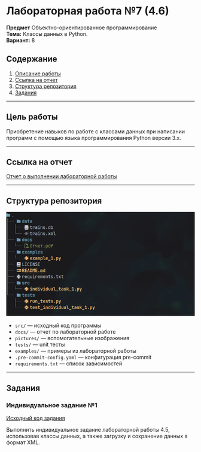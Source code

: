 # Лабораторная работа №7 (4.6)
**Предмет** Объектно-ориентированное программирование  
**Тема:** Классы данных в Python.  
**Вариант:** 8  

## Содержание

1. [Описание работы](#цель-работы)  
2. [Ссылка на отчет](#ссылка-на-отчет)  
3. [Структура репозитория](#структура-репозитория)  
4. [Задания](#задания)  

---

## Цель работы

Приобретение навыков по работе с классами данных при написании программ с помощью языка программирования Python версии 3.x.


---

## Ссылка на отчет

[Отчет о выполнении лабораторной работы](docs/Отчет.pdf)

---

## Структура репозитория

![Структура репозитория](assets/structures.png)

- `src/` — исходный код программы  
- `docs/` — отчет по лабораторной работе  
- `pictures/` — вспомогательные изображения
- `tests/` — unit тесты
- `examples/` — примеры из лабораторной работы
- `.pre-commit-config.yaml` — конфигурация pre-commit
- `requirements.txt` — список зависимостей

---

## Задания

### Индивидуальное задание №1  
[Исходный код задания](src/individual_task_1.py)  

Выполнить индивидуальное задание лабораторной работы 4.5, использовав классы данных, а также загрузку и сохранение данных в формат XML.

